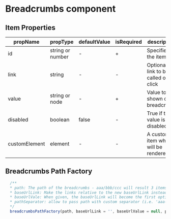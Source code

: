# Breadcrumbs component

## Item Properties
| propName | propType | defaultValue | isRequired | description |
|----------|----------|--------------|------------|-------------|
| id | string or number| - | + | Specifies the item id |
| link | string | - | - | Optional link to be called on click |
| value | string or node | - | + | Value to be shown on breadcrumb |
| disabled | boolean | false | - | True if this value is disabled |
| customElement | element | - | - | A custom item which will be rendered |

## Breadcrumbs Path Factory
```javascript
  /**
  * path: The path of the breadcrumbs - aaa/bbb/ccc will result 3 items of value aaa, bbb, ccc and link of '/aaa', '/aaa/bbb/', '/aaa/bbb/ccc'
  * baseUrlLink: Make the links relative to the new baseUrlLink instead of the current url
  * baseUrlVale: When given, the baseUrlLink will become the first option of the breadcrumbs
  * pathSeparator: allow to pass path with custom separator (i.e. 'aaa-bbb-ccc')
  */
  breadcrumbsPathFactory(path, baseUrlLink = '', baseUrlValue = null, pathSeparator = '/')
```
